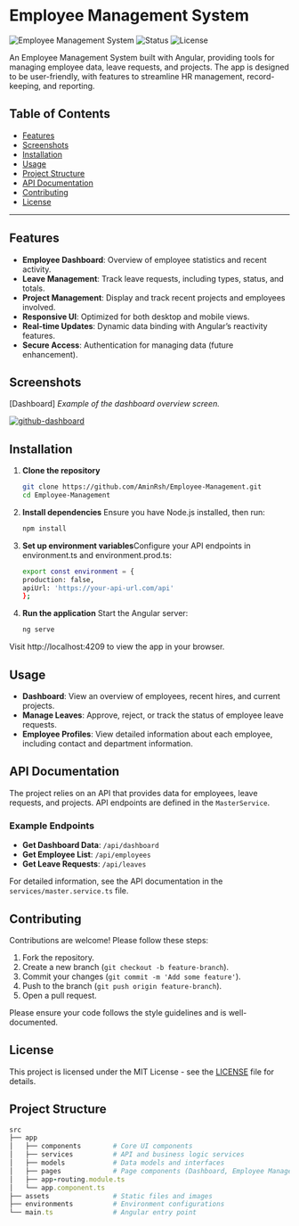 # Employee Management System

![Employee Management System](https://img.shields.io/badge/Angular-16-blue) ![Status](https://img.shields.io/badge/Status-Active-green) ![License](https://img.shields.io/badge/License-MIT-orange)

An Employee Management System built with Angular, providing tools for managing employee data, leave requests, and projects. The app is designed to be user-friendly, with features to streamline HR management, record-keeping, and reporting.

## Table of Contents

- [Features](#features)
- [Screenshots](#screenshots)
- [Installation](#installation)
- [Usage](#usage)
- [Project Structure](#project-structure)
- [API Documentation](#api-documentation)
- [Contributing](#contributing)
- [License](#license)

---

## Features

- **Employee Dashboard**: Overview of employee statistics and recent activity.
- **Leave Management**: Track leave requests, including types, status, and totals.
- **Project Management**: Display and track recent projects and employees involved.
- **Responsive UI**: Optimized for both desktop and mobile views.
- **Real-time Updates**: Dynamic data binding with Angular’s reactivity features.
- **Secure Access**: Authentication for managing data (future enhancement).

## Screenshots

[Dashboard] *Example of the dashboard overview screen.*

<a href="https://ibb.co/nrKgyFB"><img src="https://i.ibb.co/JnSBT9q/github-dashboard.png" alt="github-dashboard" border="0" /></a>


## Installation

1. **Clone the repository**
   
   ```bash
   git clone https://github.com/AminRsh/Employee-Management.git
   cd Employee-Management

3. **Install dependencies** Ensure you have Node.js installed, then run:
   
   ```bash
   npm install

4. **Set up environment variables**Configure your API endpoints in environment.ts and environment.prod.ts:
   
   ```bash
   export const environment = {
   production: false,
   apiUrl: 'https://your-api-url.com/api'
   };

5. **Run the application** Start the Angular server:
   
   ```bash
   ng serve

   
  Visit http://localhost:4209 to view the app in your browser.

## Usage

- **Dashboard**: View an overview of employees, recent hires, and current projects.
- **Manage Leaves**: Approve, reject, or track the status of employee leave requests.
- **Employee Profiles**: View detailed information about each employee, including contact and department information.

## API Documentation

The project relies on an API that provides data for employees, leave requests, and projects. API endpoints are defined in the `MasterService`.

### Example Endpoints

- **Get Dashboard Data**: `/api/dashboard`
- **Get Employee List**: `/api/employees`
- **Get Leave Requests**: `/api/leaves`

For detailed information, see the API documentation in the `services/master.service.ts` file.

## Contributing

Contributions are welcome! Please follow these steps:

1. Fork the repository.
2. Create a new branch (`git checkout -b feature-branch`).
3. Commit your changes (`git commit -m 'Add some feature'`).
4. Push to the branch (`git push origin feature-branch`).
5. Open a pull request.

Please ensure your code follows the style guidelines and is well-documented.

## License

This project is licensed under the MIT License - see the [LICENSE](LICENSE) file for details.

## Project Structure

```ruby
src
├── app
│   ├── components        # Core UI components
│   ├── services          # API and business logic services
│   ├── models            # Data models and interfaces
│   ├── pages             # Page components (Dashboard, Employee Management, etc.)
│   ├── app-routing.module.ts
│   └── app.component.ts
├── assets                # Static files and images
├── environments          # Environment configurations
└── main.ts               # Angular entry point


